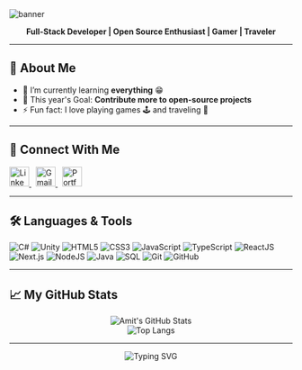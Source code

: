 <!-- Banner image suggestion (replace with your own if you like) -->
<img src="https://capsule-render.vercel.app/api?type=waving&color=0:4F8A8B,100:36C2A9&height=180&section=header&text=Hi%20there,%20I'm%20Amit%20Shinde!%20👋&fontSize=35&fontColor=fff" alt="banner"/>

<p align="center">
  <b>Full-Stack Developer | Open Source Enthusiast | Gamer | Traveler</b>
</p>

---

## 🚀 About Me

- 🌱 I’m currently learning **everything** 😁  
- 🥅 This year's Goal: **Contribute more to open-source projects**
- ⚡ Fun fact: I love playing games 🕹 and traveling 🧳

---

## 🔗 Connect With Me

<p align="left">
  <a href="https://www.linkedin.com/in/amitshindelink3din" target="_blank">
    <img alt="LinkedIn" width="35px" src="https://cdn.jsdelivr.net/npm/simple-icons@v7/icons/linkedin.svg" />
  </a>
  &nbsp;
  <a href="mailto:99amitshinde@gmail.com" target="_blank">
    <img alt="Gmail" width="35px" src="https://cdn.jsdelivr.net/npm/simple-icons@v7/icons/gmail.svg" />
  </a>
  &nbsp;
  <a href="http://amit-shinde.vercel.app/" target="_blank">
    <img alt="Portfolio" width="35px" src="https://cdn.jsdelivr.net/npm/simple-icons@v7/icons/vercel.svg" />
  </a>
</p>

---

## 🛠️ Languages & Tools

<p>
  <img alt="C#" src="https://img.shields.io/badge/C%23-239120?style=for-the-badge&logo=c-sharp&logoColor=white"/>
  <img alt="Unity" src="https://img.shields.io/badge/Unity-000000?style=for-the-badge&logo=unity&logoColor=white"/>
  <img alt="HTML5" src="https://img.shields.io/badge/HTML5-E34F26?style=for-the-badge&logo=html5&logoColor=white"/>
  <img alt="CSS3" src="https://img.shields.io/badge/CSS3-1572B6?style=for-the-badge&logo=css3&logoColor=white"/>
  <img alt="JavaScript" src="https://img.shields.io/badge/JavaScript-F7DF1E?style=for-the-badge&logo=javascript&logoColor=black"/>
  <img alt="TypeScript" src="https://img.shields.io/badge/TypeScript-3178C6?style=for-the-badge&logo=typescript&logoColor=white"/>
  <img alt="ReactJS" src="https://img.shields.io/badge/React-61DAFB?style=for-the-badge&logo=react&logoColor=black"/>
  <img alt="Next.js" src="https://img.shields.io/badge/Next.js-000000?style=for-the-badge&logo=nextdotjs&logoColor=white"/>
  <img alt="NodeJS" src="https://img.shields.io/badge/Node.js-339933?style=for-the-badge&logo=nodedotjs&logoColor=white"/>
  <img alt="Java" src="https://img.shields.io/badge/Java-007396?style=for-the-badge&logo=java&logoColor=white"/>
  <img alt="SQL" src="https://img.shields.io/badge/SQL-4479A1?style=for-the-badge&logo=mysql&logoColor=white"/>
  <img alt="Git" src="https://img.shields.io/badge/Git-F05032?style=for-the-badge&logo=git&logoColor=white"/>
  <img alt="GitHub" src="https://img.shields.io/badge/GitHub-181717?style=for-the-badge&logo=github&logoColor=white"/>
</p>

---

## 📈 My GitHub Stats

<p align="center">
  <img alt="Amit's GitHub Stats" src="https://github-readme-stats.vercel.app/api?username=amitShindeGit&show_icons=true&theme=radical"/>
  <br/>
  <img alt="Top Langs" src="https://github-readme-stats.vercel.app/api/top-langs/?username=amitShindeGit&layout=compact&theme=radical"/>
</p>

---

<p align="center">
  <img src="https://readme-typing-svg.demolab.com?font=Fira+Code&pause=1000&center=true&vCenter=true&width=435&lines=Thanks+for+visiting!+%F0%9F%91%8B" alt="Typing SVG" />
</p>
